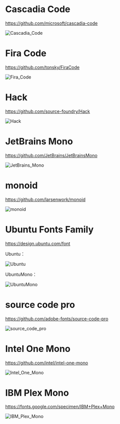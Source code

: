 # Cascadia Code

https://github.com/microsoft/cascadia-code

![Cascadia_Code](imgs/Cascadia_Code.png)

# Fira Code

https://github.com/tonsky/FiraCode

![Fira_Code](imgs/Fira_Code.png)

# Hack

https://github.com/source-foundry/Hack

![Hack](imgs/Hack.png)

# JetBrains Mono

https://github.com/JetBrains/JetBrainsMono

![JetBrains_Mono](imgs/JetBrains_Mono.png)

# monoid

https://github.com/larsenwork/monoid

![monoid](imgs/monoid.png)

# Ubuntu Fonts Family

https://design.ubuntu.com/font

Ubuntu：

![Ubuntu](imgs/Ubuntu.png)

UbuntuMono：

![UbuntuMono](imgs/UbuntuMono.png)

# source code pro

https://github.com/adobe-fonts/source-code-pro

![source_code_pro](imgs/source_code_pro.png)

# Intel One Mono

https://github.com/intel/intel-one-mono

![Intel_One_Mono](imgs/Intel_One_Mono.png)

# IBM Plex Mono

https://fonts.google.com/specimen/IBM+Plex+Mono

![IBM_Plex_Mono](imgs/IBM_Plex_Mono.png)
